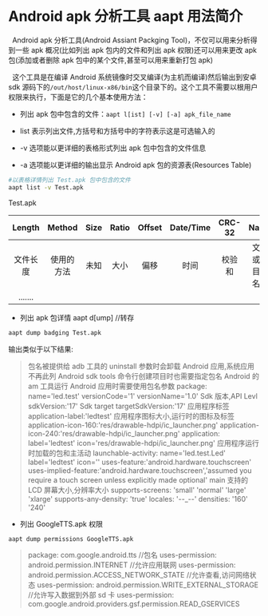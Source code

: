 # Android apk 分析工具 aapt 用法简介
&nbsp;&nbsp;Android apk 分析工具(Android Assiant Packging Tool)，不仅可以用来分析得到一些 apk 概况(比如列出 apk 包内的文件和列出 apk 权限)还可以用来更改 apk 包(添加或者删除 apk 包中的某个文件,甚至可以用来重新打包 apk)

&nbsp;&nbsp;这个工具是在编译 Android 系统镜像时交叉编译(为主机而编译)然后输出到安卓 sdk 源码下的`/out/host/linux-x86/bin`这个目录下的。这个工具不需要以根用户权限来执行，下面是它的几个基本使用方法：

+ 列出 apk 包中包含的文件：`aapt l[ist] [-v] [-a] apk_file_name`
 
 + list 表示列出文件,方括号和方括号中的字符表示这是可选输入的
 + -v 选项能以更详细的表格形式列出 apk 包中包含的文件信息
 + -a 选项能以更详细的输出显示 Android apk 包的资源表(Resources Table)

```Bash
#以表格详情列出 Test.apk 包中包含的文件
aapt list -v Test.apk
```

Test.apk

|Length|Method|Size|Ratio|Offset|Date/Time|CRC-32|Name|
|:-:|:-:|:-:|:-:|:-:|:-:|:-:|:-:|
|文件长度|使用的方法|未知|大小|偏移|时间|校验和|文件或者目录名称|
|.......|


+ 列出 apk 包详情 aapt d[ump]  //转存
 
```Bash
aapt dump badging Test.apk
```

输出类似于以下结果:

> 包名被提供给 adb 工具的 uninstall 参数时会卸载 Android 应用,系统应用不再此列
Android sdk tools 命令行创建项目时也需要指定包名
Android 的 am 工具运行 Android 应用时需要使用包名参数
package: name='led.test' versionCode='1' versionName='1.0'
Sdk 版本,API Levl
sdkVersion:'17'
Sdk target
targetSdkVersion:'17'
应用程序标签
application-label:'ledtest'
应用程序图标大小,运行时的图标及标签
application-icon-160:'res/drawable-hdpi/ic_launcher.png'
application-icon-240:'res/drawable-hdpi/ic_launcher.png'
application: label='ledtest' icon='res/drawable-hdpi/ic_launcher.png'
应用程序运行时加载的包和主活动
launchable-activity: name='led.test.Led'  label='ledtest' icon=''
uses-feature:'android.hardware.touchscreen'
uses-implied-feature:'android.hardware.touchscreen','assumed you require a touch screen unless explicitly made optional'
main
支持的 LCD 屏幕大小,分辨率大小
supports-screens: 'small' 'normal' 'large' 'xlarge'
supports-any-density: 'true'
locales: '--_--'
densities: '160' '240'

+ 列出 GoogleTTS.apk 权限
 
```Bash
aapt dump permissions GoogleTTS.apk
```

> package: com.google.android.tts //包名
uses-permission: android.permission.INTERNET //允许应用联网
uses-permission: android.permission.ACCESS_NETWORK_STATE //允许查看,访问网络状态
uses-permission: android.permission.WRITE_EXTERNAL_STORAGE //允许写入数据到外部 sd 卡
uses-permission: com.google.android.providers.gsf.permission.READ_GSERVICES


